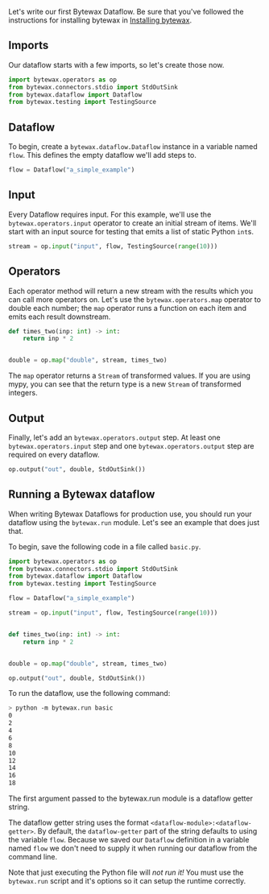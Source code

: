 Let's write our first Bytewax Dataflow. Be sure that you've followed the instructions
for installing bytewax in [Installing bytewax](/docs/articles/getting-started/installation.md).

## Imports

Our dataflow starts with a few imports, so let's create those now.

```python
import bytewax.operators as op
from bytewax.connectors.stdio import StdOutSink
from bytewax.dataflow import Dataflow
from bytewax.testing import TestingSource
```

## Dataflow

To begin, create a `bytewax.dataflow.Dataflow` instance in a variable named
`flow`. This defines the empty dataflow we'll add steps to.

```python
flow = Dataflow("a_simple_example")
```

## Input

Every Dataflow requires input. For this example, we'll use the `bytewax.operators.input`
operator to create an initial stream of items. We'll start with an input source for testing
that emits a list of static Python `int`s.


```python
stream = op.input("input", flow, TestingSource(range(10)))
```

## Operators

Each operator method will return a new stream with the results which you can
call more operators on. Let's use the `bytewax.operators.map` operator to double
each number; the `map` operator runs a function on each item and emits each
result downstream.

```python
def times_two(inp: int) -> int:
    return inp * 2


double = op.map("double", stream, times_two)
```

The `map` operator returns a `Stream` of transformed values. If you are using mypy, you
can see that the return type is a new `Stream` of transformed integers.

## Output

Finally, let's add an `bytewax.operators.output` step. At least one
`bytewax.operators.input` step and one `bytewax.operators.output` step
are required on every dataflow.

```python
op.output("out", double, StdOutSink())
```

## Running a Bytewax dataflow

When writing Bytewax Dataflows for production use, you should run your dataflow using the
`bytewax.run` module. Let's see an example that does just that.

To begin, save the following code in a file called `basic.py`.

```python
import bytewax.operators as op
from bytewax.connectors.stdio import StdOutSink
from bytewax.dataflow import Dataflow
from bytewax.testing import TestingSource

flow = Dataflow("a_simple_example")

stream = op.input("input", flow, TestingSource(range(10)))


def times_two(inp: int) -> int:
    return inp * 2


double = op.map("double", stream, times_two)

op.output("out", double, StdOutSink())
```
To run the dataflow, use the following command:

```bash
> python -m bytewax.run basic
0
2
4
6
8
10
12
14
16
18
```

The first argument passed to the bytewax.run module is a dataflow getter string.

The dataflow getter string uses the format `<dataflow-module>:<dataflow-getter>`.
By default, the `dataflow-getter` part of the string defaults to using
the variable `flow`. Because we saved our `Dataflow` definition in a variable
named `flow` we don't need to supply it when running our dataflow from the
command line.

Note that just executing the Python file will _not run it!_ You must
use the `bytewax.run` script and it's options so it can setup the
runtime correctly.
